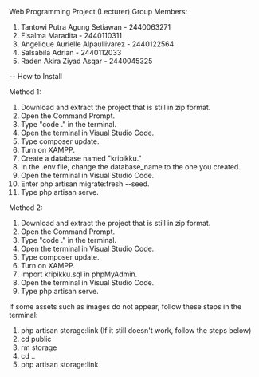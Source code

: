 Web Programming Project (Lecturer)
Group Members:
1. Tantowi Putra Agung Setiawan - 2440063271
2. Fisalma Maradita - 2440110311
3. Angelique Aurielle Alpaullivarez - 2440122564
4. Salsabila Adrian - 2440112033 
5. Raden Akira Ziyad Asqar - 2440045325 

-- How to Install

Method 1:
1. Download and extract the project that is still in zip format.
2. Open the Command Prompt.
3. Type "code ." in the terminal.
4. Open the terminal in Visual Studio Code.
5. Type composer update.
6. Turn on XAMPP.
7. Create a database named "kripikku."
8. In the .env file, change the database_name to the one you created.
9. Open the terminal in Visual Studio Code.
10. Enter php artisan migrate:fresh --seed.
11. Type php artisan serve.

Method 2:
1. Download and extract the project that is still in zip format.
2. Open the Command Prompt.
3. Type "code ." in the terminal.
4. Open the terminal in Visual Studio Code.
5. Type composer update.
6. Turn on XAMPP.
7. Import kripikku.sql in phpMyAdmin.
8. Open the terminal in Visual Studio Code.
9. Type php artisan serve.
    
If some assets such as images do not appear, follow these steps in the terminal:
1. php artisan storage:link (If it still doesn't work, follow the steps below)
2. cd public
3. rm storage
4. cd ..
5. php artisan storage:link
